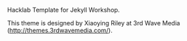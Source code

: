 Hacklab Template for Jekyll Workshop. 


This theme is designed by Xiaoying Riley at 3rd Wave Media (http://themes.3rdwavemedia.com/).
